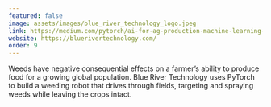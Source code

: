 ```yaml
---
featured: false
image: assets/images/blue_river_technology_logo.jpeg
link: https://medium.com/pytorch/ai-for-ag-production-machine-learning-for-agriculture-e8cfdb9849a1
website: https://bluerivertechnology.com/
order: 9
---
```


Weeds have negative consequential effects on a farmer’s ability to produce food for a growing global population. Blue River Technology uses PyTorch to build a weeding robot that drives through fields, targeting and spraying weeds while leaving the crops intact.
